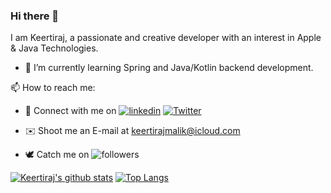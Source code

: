 ### Hi there 👋

I am Keertiraj, a passionate and creative developer with an interest in Apple & Java Technologies.

- 🔭 I’m currently learning Spring and Java/Kotlin backend development.
<!-- - 🤔 I’m looking for help with ...
- 👯 I’m looking to collaborate on iOS Apps and Swift Libraries.

- 💬 Ask me about Movies, Algorithms, and Science; in that order.-->

📫 How to reach me:

- 🤝 Connect with me on [![linkedin](https://img.shields.io/badge/LinkedIn-Keertiraj-blue)](https://www.linkedin.com/in/keertiraj-malik-43978a182) [![Twitter](https://img.shields.io/twitter/follow/keertiraj_malik?color=purple&label=Twitter&logoColor=purple&style=social)](https://twitter.com/keertiraj_malik) 

- ✉️ Shoot me an E-mail at [keertirajmalik@icloud.com](mailto:keertirajmalik@icloud.com)

- 🕊 Catch me on ![followers](https://img.shields.io/github/followers/keertirajmalik?color=purple&logoColor=purple&style=social)
<!-- 😄 Pronouns: ...
- ⚡ Fun fact: ...-->

[![Keertiraj's github stats](https://github-readme-stats.vercel.app/api?username=keertiraj-malik&theme=dracula&count_private=true&include_all_commits=true&bg_color=0d0d0d&title_color=ff2626&text_color=ffeaea)](https://github.com/Keertiraj-Malik)
[![Top Langs](https://github-readme-stats.vercel.app/api/top-langs/?username=Keertiraj-Malik&theme=dracula&hide=html,css,dockerfile&count_private=true&card_width=495&bg_color=0d0d0d&title_color=ff2626&text_color=ffeaea&icon_color=ff2626)](https://github.com/Keertiraj-Malik)
